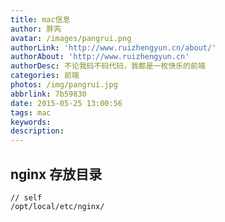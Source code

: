 ```yaml
---
title: mac信息
author: 胖芮
avatar: /images/pangrui.png
authorLink: 'http://www.ruizhengyun.cn/about/'
authorAbout: 'http://www.ruizhengyun.cn'
authorDesc: 不论我码不码代码，我都是一枚快乐的前端
categories: 前端
photos: /img/pangrui.jpg
abbrlink: 7b59830
date: 2015-05-25 13:00:56
tags: mac
keywords:
description:
---
```

## nginx 存放目录
```
// self  
/opt/local/etc/nginx/
```